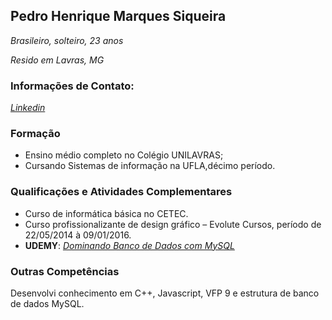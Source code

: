## Pedro Henrique Marques Siqueira
*Brasileiro, solteiro, 23 anos*

*Resido em Lavras, MG*

### **Informações de Contato:**

[*Linkedin*](https://www.linkedin.com/in/pedroh-siqueira/)

### **Formação**

* Ensino médio completo no Colégio UNILAVRAS;
* Cursando Sistemas de informação na UFLA,décimo período.

### **Qualificações e Atividades Complementares**

* Curso de informática básica no CETEC.
* Curso profissionalizante de design gráfico – Evolute Cursos, período de 22/05/2014 à 09/01/2016. 
* **UDEMY**: [*Dominando Banco de Dados com MySQL*](https://www.udemy.com/certificate/UC-5b0e8ef3-eec0-436c-84b6-3c0c1801b918/)

### **Outras Competências**
Desenvolvi conhecimento em C++, Javascript, VFP 9 e estrutura de banco de dados MySQL.